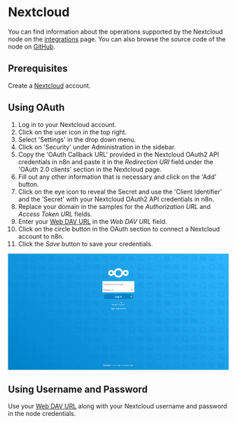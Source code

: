 # Nextcloud

You can find information about the operations supported by the Nextcloud node on the [integrations](https://n8n.io/integrations/n8n-nodes-base.nextCloud) page. You can also browse the source code of the node on [GitHub](https://github.com/n8n-io/n8n/tree/master/packages/nodes-base/nodes/NextCloud).

## Prerequisites

Create a [Nextcloud](https://nextcloud.com/) account.

## Using OAuth

1. Log in to your Nextcloud account.
2. Click on the user icon in the top right.
3. Select 'Settings' in the drop down menu.
4. Click on 'Security' under Administration in the sidebar.
5. Copy the 'OAuth Callback URL' provided in the Nextcloud OAuth2 API credentials in n8n and paste it in the *Redirection URI* field under the 'OAuth 2.0 clients' section in the Nextcloud page.
6. Fill out any other information that is necessary and click on the 'Add' button.
7. Click on the eye icon to reveal the Secret and use the 'Client Identifier' and the 'Secret' with your Nextcloud OAuth2 API credentials in n8n.
8. Replace your domain in the samples for the *Authorization URL* and *Access Token URL* fields.
9. Enter your [Web DAV URL](https://docs.nextcloud.com/server/15/user_manual/files/access_webdav.html) in the *Web DAV URL* field.
10. Click on the circle button in the OAuth section to connect a Nextcloud account to n8n.
11. Click the *Save* button to save your credentials.

![Getting Nextcloud OAuth credentials](./using-oauth.gif)

## Using Username and Password

Use your [Web DAV URL](https://docs.nextcloud.com/server/15/user_manual/files/access_webdav.html) along with your Nextcloud username and password in the node credentials.
